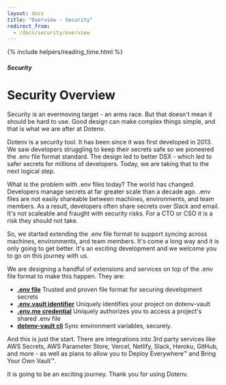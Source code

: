```yaml
---
layout: docs
title: "Overview - Security"
redirect_from:
  - /docs/security/overview
---
```


{% include helpers/reading_time.html %}

##### Security

# Security Overview

Security is an evermoving target - an arms race. But that doesn't mean it should be hard to use. Good design can make complex things simple, and that is what we are after at Dotenv.

Dotenv is a security tool. It has been since it was first developed in 2013. We saw developers struggling to keep their secrets safe so we pioneered the .env file format standard. The design led to better DSX - which led to safer secrets for millions of developers. Today, we are taking that to the next logical step.

What is the problem with .env files today? The world has changed. Developers manage secrets at far greater scale than a decade ago. .env files are not easily shareable between machines, environments, and team members. As a result, developers often share secrets over Slack and email. It's not scaleable and fraught with security risks. For a CTO or CSO it is a risk they should not take.

So, we started extending the .env file format to support syncing across machines, environments, and team members. It's come a long way and it is only going to get better. It's an exciting development and we welcome you to go on this journey with us.

We are designing a handful of extensions and services on top of the .env file format to make this happen. They are:

* **[.env file](/docs/security/env)** Trusted and proven file format for securing development secrets
* **[.env.vault identifier](/docs/security/env-vault)** Uniquely identifies your project on dotenv-vault
* **[.env.me credential](/docs/security/env-me)** Uniquely authorizes you to access a project's shared .env file
* **[dotenv-vault cli](/docs/dotenv-vault/push)** Sync environment variables, securely.

And this is just the start. There are integrations into 3rd party services like AWS Secrets, AWS Parameter Store, Vercel, Netlify, Slack, Heroku, GitHub, and more - as well as plans to allow you to Deploy Everywhere™ and Bring Your Own Vault™.

It is going to be an exciting journey. Thank you for using Dotenv.

